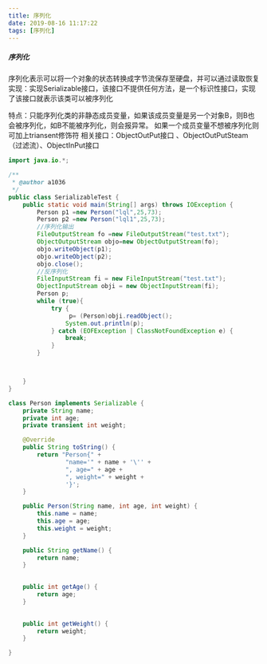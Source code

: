 ```yaml
---
title: 序列化
date: 2019-08-16 11:17:22
tags: [序列化]
---
```

##### 序列化
序列化表示可以将一个对象的状态转换成字节流保存至硬盘，并可以通过读取恢复
实现：实现Serializable接口，该接口不提供任何方法，是一个标识性接口，实现了该接口就表示该类可以被序列化
<!-- more -->
特点：只能序列化类的非静态成员变量，如果该成员变量是另一个对象B，则B也会被序列化，如B不能被序列化，则会报异常。
如果一个成员变量不想被序列化则可加上triansent修饰符
相关接口：ObjectOutPut接口 、ObjectOutPutSteam（过滤流）、ObjectInPut接口

``` java
import java.io.*;

/**
 * @author a1036
 */
public class SerializableTest {
    public static void main(String[] args) throws IOException {
        Person p1 =new Person("lql",25,73);
        Person p2 =new Person("lql1",25,73);
        //序列化输出
        FileOutputStream fo =new FileOutputStream("test.txt");
        ObjectOutputStream objo=new ObjectOutputStream(fo);
        objo.writeObject(p1);
        objo.writeObject(p2);
        objo.close();
        //反序列化
        FileInputStream fi = new FileInputStream("test.txt");
        ObjectInputStream obji = new ObjectInputStream(fi);
        Person p;
        while (true){
            try {
                 p= (Person)obji.readObject();
                System.out.println(p);
            } catch (EOFException | ClassNotFoundException e) {
                break;
            }
        }



    }
}

class Person implements Serializable {
    private String name;
    private int age;
    private transient int weight;

    @Override
    public String toString() {
        return "Person{" +
                "name='" + name + '\'' +
                ", age=" + age +
                ", weight=" + weight +
                '}';
    }

    public Person(String name, int age, int weight) {
        this.name = name;
        this.age = age;
        this.weight = weight;
    }

    public String getName() {
        return name;
    }
    

    public int getAge() {
        return age;
    }
    

    public int getWeight() {
        return weight;
    }

}
```